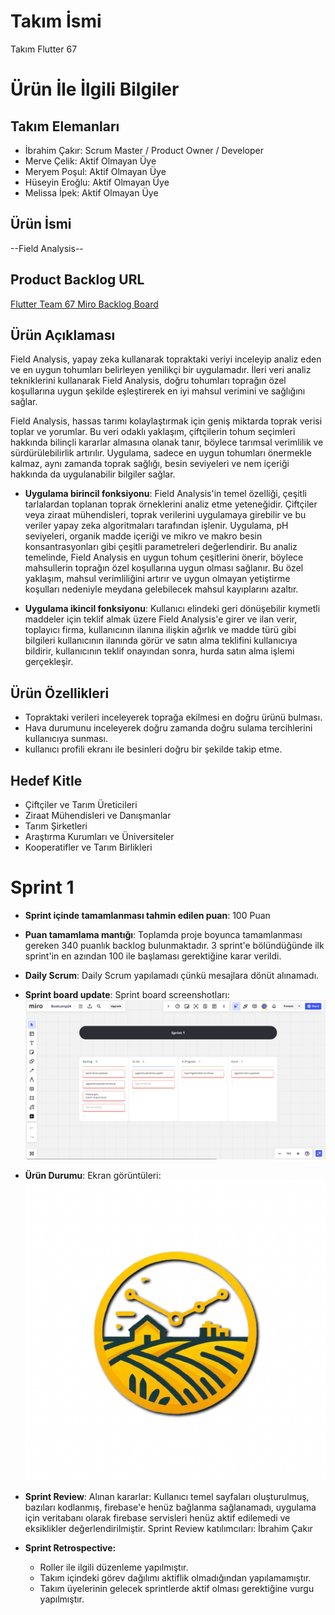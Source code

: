 # **Takım İsmi**

Takım Flutter 67

# Ürün İle İlgili Bilgiler

## Takım Elemanları
- İbrahim Çakır: Scrum Master / Product Owner / Developer
- Merve Çelik: Aktif Olmayan Üye
- Meryem Poşul: Aktif Olmayan Üye
- Hüseyin Eroğlu: Aktif Olmayan Üye
- Melissa İpek: Aktif Olmayan Üye

## Ürün İsmi

--Field Analysis--

## Product Backlog URL

[Flutter Team 67 Miro Backlog Board](https://miro.com/app/board/uXjVK1eTnxo=/)

## Ürün Açıklaması

Field Analysis, yapay zeka kullanarak topraktaki veriyi inceleyip analiz eden ve en uygun tohumları belirleyen yenilikçi bir uygulamadır. İleri veri analiz tekniklerini kullanarak Field Analysis, doğru tohumları toprağın özel koşullarına uygun şekilde eşleştirerek en iyi mahsul verimini ve sağlığını sağlar.

Field Analysis, hassas tarımı kolaylaştırmak için geniş miktarda toprak verisi toplar ve yorumlar. Bu veri odaklı yaklaşım, çiftçilerin tohum seçimleri hakkında bilinçli kararlar almasına olanak tanır, böylece tarımsal verimlilik ve sürdürülebilirlik artırılır. Uygulama, sadece en uygun tohumları önermekle kalmaz, aynı zamanda toprak sağlığı, besin seviyeleri ve nem içeriği hakkında da uygulanabilir bilgiler sağlar.


- **Uygulama birincil fonksiyonu**: Field Analysis'in temel özelliği, çeşitli tarlalardan toplanan toprak örneklerini analiz etme yeteneğidir. Çiftçiler veya ziraat mühendisleri, toprak verilerini uygulamaya girebilir ve bu veriler yapay zeka algoritmaları tarafından işlenir. Uygulama, pH seviyeleri, organik madde içeriği ve mikro ve makro besin konsantrasyonları gibi çeşitli parametreleri değerlendirir. Bu analiz temelinde, Field Analysis en uygun tohum çeşitlerini önerir, böylece mahsullerin toprağın özel koşullarına uygun olması sağlanır. Bu özel yaklaşım, mahsul verimliliğini artırır ve uygun olmayan yetiştirme koşulları nedeniyle meydana gelebilecek mahsul kayıplarını azaltır.

- **Uygulama ikincil fonksiyonu**: Kullanıcı elindeki geri dönüşebilir kıymetli maddeler için teklif almak üzere Field Analysis'e girer ve ilan verir, toplayıcı firma, kullanıcının ilanına ilişkin ağırlık ve madde türü gibi bilgileri kullanıcının ilanında görür ve satın alma teklifini kullanıcıya bildirir, kullanıcının teklif onayından sonra, hurda satın alma işlemi gerçekleşir.

## Ürün Özellikleri

- Topraktaki verileri inceleyerek toprağa ekilmesi en doğru ürünü bulması.
- Hava durumunu inceleyerek doğru zamanda doğru sulama tercihlerini kullanıcıya sunması.
- kullanıcı profili ekranı ile besinleri doğru bir şekilde takip etme.


## Hedef Kitle

- Çiftçiler ve Tarım Üreticileri
- Ziraat Mühendisleri ve Danışmanlar
- Tarım Şirketleri
- Araştırma Kurumları ve Üniversiteler
- Kooperatifler ve Tarım Birlikleri

# Sprint 1

- **Sprint içinde tamamlanması tahmin edilen puan**: 100 Puan


- **Puan tamamlama mantığı**: Toplamda proje boyunca tamamlanması gereken 340 puanlık backlog bulunmaktadır. 3 sprint'e bölündüğünde ilk sprint'in en azından 100 ile başlaması gerektiğine karar verildi.


- **Daily Scrum**: Daily Scrum yapılamadı çünkü mesajlara dönüt alınamadı.

- **Sprint board update**: Sprint board screenshotları: 
![Backlog 1](https://raw.githubusercontent.com/ipobeatz/Bootcamp2024/main/ProjectManagement/Sprint1/sprintboard.png) 

- **Ürün Durumu**: Ekran görüntüleri:
  ![Screenshot 1](https://github.com/ipobeatz/Bootcamp2024/blob/main/ProjectManagement/Sprint1/icon.png)


- **Sprint Review**: 
Alınan kararlar: Kullanıcı temel sayfaları oluşturulmuş, bazıları kodlanmış, firebase'e henüz bağlanma sağlanamadı, uygulama için veritabanı olarak firebase servisleri henüz aktif edilemedi ve eksiklikler değerlendirilmiştir. Sprint Review katılımcıları: İbrahim Çakır

- **Sprint Retrospective:**
  - Roller ile ilgili düzenleme yapılmıştır.
  - Takım içindeki görev dağılımı aktiflik olmadığından yapılamamıştır.
  - Takım üyelerinin gelecek sprintlerde aktif olması gerektiğine vurgu yapılmıştır.
 

